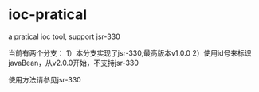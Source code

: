 ioc-pratical
============

a pratical ioc tool, support jsr-330

当前有两个分支：
1）本分支实现了jsr-330,最高版本v1.0.0
2）使用id号来标识javaBean，从v2.0.0开始，不支持jsr-330

使用方法请参见jsr-330
